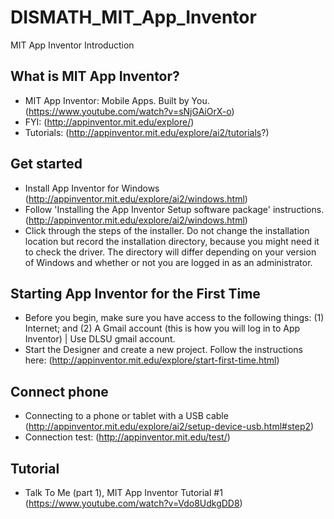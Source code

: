 # DISMATH_MIT_App_Inventor

MIT App Inventor Introduction

## What is MIT App Inventor?

- MIT App Inventor: Mobile Apps. Built by You. (https://www.youtube.com/watch?v=sNjGAiOrX-o) 
- FYI: (http://appinventor.mit.edu/explore/)
- Tutorials: (http://appinventor.mit.edu/explore/ai2/tutorials?)

## Get started

- Install  App Inventor for Windows (http://appinventor.mit.edu/explore/ai2/windows.html)
- Follow 'Installing the App Inventor Setup software package' instructions. (http://appinventor.mit.edu/explore/ai2/windows.html)
- Click through the steps of the installer. Do not change the installation location but record the installation directory, because you might need it to check the driver. The directory will differ depending on your version of Windows and whether or not you are logged in as an administrator.

## Starting App Inventor for the First Time

- Before you begin, make sure you have access to the following things: (1) Internet; and (2) A Gmail account (this is how you will log in to App Inventor) | Use DLSU gmail account.
- Start the Designer and create a new project. Follow the instructions here: (http://appinventor.mit.edu/explore/start-first-time.html)


## Connect phone

- Connecting to a phone or tablet with a USB cable (http://appinventor.mit.edu/explore/ai2/setup-device-usb.html#step2)
- Connection test: (http://appinventor.mit.edu/test/)


## Tutorial

- Talk To Me (part 1), MIT App Inventor Tutorial #1 (https://www.youtube.com/watch?v=Vdo8UdkgDD8)
